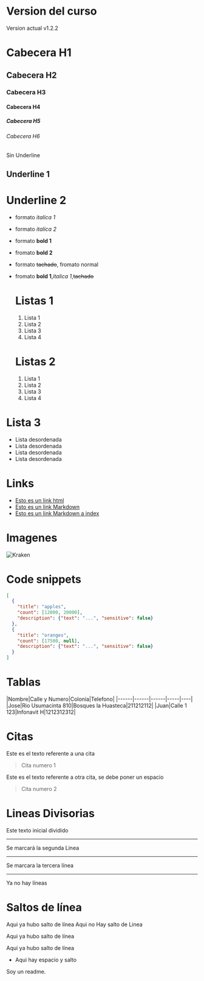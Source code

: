 # Version del curso
Version actual v1.2.2

# Cabecera H1
## Cabecera H2
### Cabecera H3
#### Cabecera H4
##### Cabecera H5
###### Cabecera H6

Sin Underline

Underline 1
-------------
Underline 2
=============

- formato *italica 1*
- formato _italica 2_
- formato **bold 1**
- fromato __bold 2__
- formato ~~tachado~~, fromato normal
- fromato **bold 1**,*italica 1*,~~tachado~~

  # Listas 1
  1. Lista 1
  1. Lista 2
  1. Lista 3
  1. Lista 4

  # Listas 2
  1. Lista 1
  2. Lista 2
  3. Lista 3
  4. Lista 4

# Lista 3
- Lista desordenada
- Lista desordenada
- Lista desordenada
- Lista desordenada
# Links
- <a href="http://google.com"> Esto es un link html</a>
- [Esto es un link Markdown](http://google.com)
- [Esto es un link Markdown a index](index.html)

# Imagenes
![Kraken](https://upload.wikimedia.org/wikipedia/commons/thumb/2/2c/Denys_de_Montfort_Poulpe_Colossal.jpg/200px-Denys_de_Montfort_Poulpe_Colossal.jpg)

# Code snippets
```JSON
[
  {
    "title": "apples",
    "count": [12000, 20000],
    "description": {"text": "...", "sensitive": false}
  },
  {
    "title": "oranges",
    "count": [17500, null],
    "description": {"text": "...", "sensitive": false}
  }
]
```
# Tablas
|Nombre|Calle y Numero|Colonia|Telefono|
|------|------|------|-----|----|
|Jose|Rio Usumacinta 810|Bosques la Huasteca|211212112|
|Juan|Calle 1 123|Infonavit H|1212312312|

# Citas
Este es el texto referente a una cita
> Cita numero 1

Este es el texto referente a otra cita, se debe poner un espacio
> Cita numero 2


# Lineas Divisorias
Este texto inicial dividido

---

Se marcará la segunda Linea

***
Se marcara la tercera línea

___

Ya no hay líneas


# Saltos de línea

Aqui ya hubo salto de línea
Aqui no Hay salto de Linea

Aqui ya hubo salto de línea

Aqui ya hubo salto de línea
- Aqui hay espacio y salto

Soy un readme.
